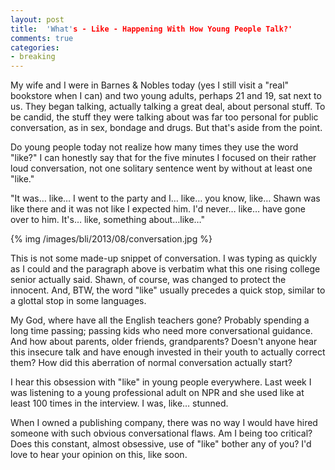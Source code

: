 ```yaml
---
layout: post
title: 	'What's - Like - Happening With How Young People Talk?'
comments: true
categories:
- breaking
---
```


My wife and I were in Barnes & Nobles today (yes I still visit a "real" bookstore when I can) and two young adults, perhaps 21 and 19, sat next to us. They began talking, actually talking a great deal, about personal stuff. To be candid, the stuff they were talking about was far too personal for public conversation, as in sex, bondage and drugs. But that's aside from the point. 

Do young people today not realize how many times they use the word "like?" I can honestly say that for the five minutes I focused on their rather loud conversation, not one solitary sentence went by without at least one "like."

<!--more-->

"It was… like… I went to the party and I… like… you know, like… Shawn was like there and it was not like I expected him. I'd never… like… have gone over to him. It's… like, something about…like…" 

{% img /images/bli/2013/08/conversation.jpg %}

This is not some made-up snippet of conversation. I was typing as quickly as I could and the paragraph above is verbatim what this one rising college senior actually said. Shawn, of course, was changed to protect the innocent. And, BTW, the word "like" usually precedes a quick stop, similar to a glottal stop in some languages. 

My God, where have all the English teachers gone? Probably spending a long time passing; passing kids who need more conversational guidance. And how about parents, older friends, grandparents? Doesn't anyone hear this insecure talk and have enough invested in their youth to actually correct them? How did this aberration of normal conversation actually start? 

I hear this obsession with "like" in young people everywhere. Last week I was listening to a young professional adult on NPR and she used like at least 100 times in the interview. I was, like… stunned. 

When I owned a publishing company, there was no way I would have hired someone with such obvious conversational flaws. Am I being too critical? Does this constant, almost obsessive, use of "like" bother any of you? I'd love to hear your opinion on this, like soon. 



